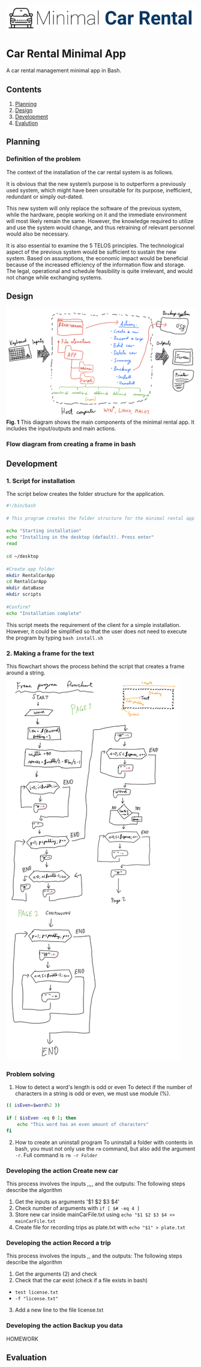 ![CarRental](logo.png)

Car Rental Minimal App
===========================

A car rental management minimal app in Bash.

Contents
-----
  1. [Planning](#planning)
  1. [Design](#design)
  1. [Development](#development)
  1. [Evalution](#evaluation)

Planning
----------
### Definition of the problem
The context of the installation of the car rental system is as follows. 

It is obvious that the new system’s purpose is to outperform a previously used system, which might have been unsuitable for its purpose, inefficient, redundant or simply out-dated. 

This new system will only replace the software of the previous system, while the hardware, people working on it and the immediate environment will most likely remain the same. However, the knowledge required to utilize and use the system would change, and thus retraining of relevant personnel would also be necessary.

It is also essential to examine the 5 TELOS principles. The technological aspect of the previous system would be sufficient to sustain the new system. Based on assumptions, the economic impact would be beneficial because of the increased efficiency of the information flow and storage. The legal, operational and schedule feasibility is quite irrelevant, and would not change while exchanging systems.

Design
---------
![SystemDiagram](systemDiagram.jpg)
**Fig. 1** This diagram shows the main components of the minimal rental app. It includes the input/outputs and main actions.

### Flow diagram from creating a frame in bash


Development
--------
### 1. Script for installation
The script below creates the folder structure for the application.
```.sh
#!/bin/bash

# This program creates the folder structure for the minimal rental app

echo "Starting installation"
echo "Installing in the desktop (default). Press enter"
read 

cd ~/desktop

#Create app folder
mkdir RentalCarApp
cd RentalCarApp
mkdir dataBase
mkdir scripts

#Confirm?
echo "Installation complete"
```
This script meets the requirement of the client for a simple installation. However, it could be simplified so that the user does not need to execute the program by typing `bash install.sh`

### 2. Making a frame for the text
This flowchart shows the process behind the script that creates a frame around a string.
![FrameFlowchart](frameFlowchart.jpg)


### Problem solving
1. How to detect a word's length is odd or even
To detect if the number of characters in a string is odd or even, we must use module (%).
```.sh
(( isEven=$word%2 ))

if [ $isEven -eq 0 ]; then
    echo "This word has an even amount of characters"
fi

```
2. How to create an uninstall program
To uninstall a folder with contents in bash, you must not only use the `rm` command, but also add the argument `-r`.
Full command is `rm -r Folder`

### Developing the action Create new car
This process involves the inputs _,_,_,_, and the outputs:
The following steps describe the algorithm
1. Get the inputs as arguments '$1 $2 $3 $4'
2. Check number of arguments with `if [ $# -eq 4 ]`
3. Store new car inside mainCarFile.txt using `echo "$1 $2 $3 $4 >> mainCarFile.txt`
4. Create file for recording trips as plate.txt with `echo "$1" > plate.txt`

### Developing the action Record a trip
This process involves the inputs _,_, and the outputs:
The following steps describe the algorithm
1. Get the arguments (2) and check
2. Check that the car exist (check if a file exists in bash)
  - `test license.txt`
  - `-f "license.txt"`
3. Add a new line to the file license.txt

### Developing the action Backup you data
HOMEWORK

Evaluation
-----------



